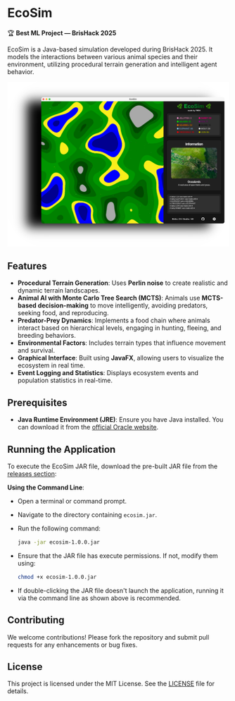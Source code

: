 # EcoSim

🏆 **Best ML Project — BrisHack 2025**

EcoSim is a Java-based simulation developed during BrisHack 2025. It models the interactions between various animal species and their environment, utilizing procedural terrain generation and intelligent agent behavior.

<img src="app/src/main/resources/org/openjfx/ui/assets/ecosim.png">

## Features

- **Procedural Terrain Generation**: Uses **Perlin noise** to create realistic and dynamic terrain landscapes.
- **Animal AI with Monte Carlo Tree Search (MCTS)**: Animals use **MCTS-based decision-making** to move intelligently, avoiding predators, seeking food, and reproducing.
- **Predator-Prey Dynamics**: Implements a food chain where animals interact based on hierarchical levels, engaging in hunting, fleeing, and breeding behaviors.
- **Environmental Factors**: Includes terrain types that influence movement and survival.
- **Graphical Interface**: Built using **JavaFX**, allowing users to visualize the ecosystem in real time.
- **Event Logging and Statistics**: Displays ecosystem events and population statistics in real-time.

## Prerequisites

- **Java Runtime Environment (JRE)**: Ensure you have Java installed. You can download it from the [official Oracle website](https://www.oracle.com/java/technologies/downloads/).

## Running the Application

To execute the EcoSim JAR file, download the pre-built JAR file from the [releases section](https://github.com/BRSY1/ecosim/releases):

**Using the Command Line**:
   - Open a terminal or command prompt.
   - Navigate to the directory containing `ecosim.jar`.
   - Run the following command:
     
     ```bash
     java -jar ecosim-1.0.0.jar
     ```
     
   - Ensure that the JAR file has execute permissions. If not, modify them using:
     
     ```bash
     chmod +x ecosim-1.0.0.jar
     ```
     
   - If double-clicking the JAR file doesn't launch the application, running it via the command line as shown above is recommended.

## Contributing

We welcome contributions! Please fork the repository and submit pull requests for any enhancements or bug fixes.

## License

This project is licensed under the MIT License. See the [LICENSE](LICENSE) file for details.
